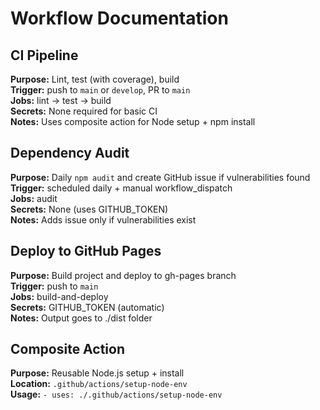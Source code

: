 # Workflow Documentation

## CI Pipeline
**Purpose:** Lint, test (with coverage), build  
**Trigger:** push to `main` or `develop`, PR to `main`  
**Jobs:** lint → test → build  
**Secrets:** None required for basic CI  
**Notes:** Uses composite action for Node setup + npm install

## Dependency Audit
**Purpose:** Daily `npm audit` and create GitHub issue if vulnerabilities found  
**Trigger:** scheduled daily + manual workflow_dispatch  
**Jobs:** audit  
**Secrets:** None (uses GITHUB_TOKEN)  
**Notes:** Adds issue only if vulnerabilities exist

## Deploy to GitHub Pages
**Purpose:** Build project and deploy to gh-pages branch  
**Trigger:** push to `main`  
**Jobs:** build-and-deploy  
**Secrets:** GITHUB_TOKEN (automatic)  
**Notes:** Output goes to ./dist folder

## Composite Action
**Purpose:** Reusable Node.js setup + install  
**Location:** `.github/actions/setup-node-env`  
**Usage:** `- uses: ./.github/actions/setup-node-env`
